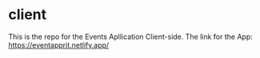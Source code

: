 # client
This is the repo for the Events Apllication Client-side.
The link for the App:
https://eventapprit.netlify.app/
